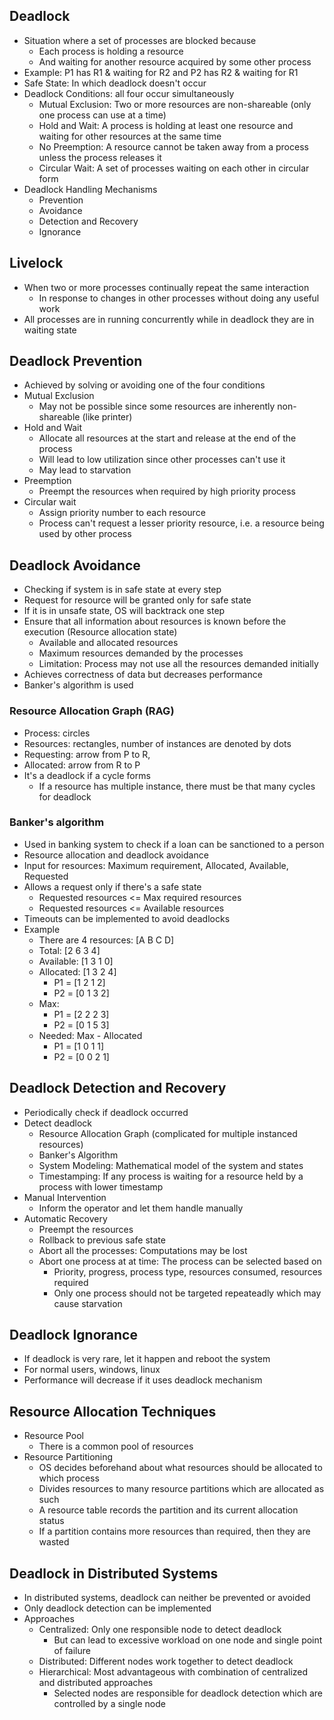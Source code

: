 ## Deadlock
- Situation where a set of processes are blocked because
  - Each process is holding a resource
  - And waiting for another resource acquired by some other process
- Example: P1 has R1 & waiting for R2 and P2 has R2 & waiting for R1
- Safe State: In which deadlock doesn't occur
- Deadlock Conditions: all four occur simultaneously
  - Mutual Exclusion: Two or more resources are non-shareable (only one process can use at a time)
  - Hold and Wait: A process is holding at least one resource and waiting for other resources at the same time
  - No Preemption: A resource cannot be taken away from a process unless the process releases it
  - Circular Wait: A set of processes waiting on each other in circular form
- Deadlock Handling Mechanisms
  - Prevention
  - Avoidance
  - Detection and Recovery
  - Ignorance

## Livelock
- When two or more processes continually repeat the same interaction
  - In response to changes in other processes without doing any useful work
- All processes are in running concurrently while in deadlock they are in waiting state

## Deadlock Prevention
- Achieved by solving or avoiding one of the four conditions
- Mutual Exclusion
  - May not be possible since some resources are inherently non-shareable (like printer)
- Hold and Wait
  - Allocate all resources at the start and release at the end of the process
  - Will lead to low utilization since other processes can't use it
  - May lead to starvation
- Preemption
  - Preempt the resources when required by high priority process
- Circular wait
  - Assign priority number to each resource
  - Process can't request a lesser priority resource, i.e. a resource being used by other process

## Deadlock Avoidance
- Checking if system is in safe state at every step
- Request for resource will be granted only for safe state
- If it is in unsafe state, OS will backtrack one step
- Ensure that all information about resources is known before the execution (Resource allocation state)
  - Available and allocated resources
  - Maximum resources demanded by the processes
  - Limitation: Process may not use all the resources demanded initially
- Achieves correctness of data but decreases performance
- Banker's algorithm is used

### Resource Allocation Graph (RAG)
- Process: circles
- Resources: rectangles, number of instances are denoted by dots
- Requesting: arrow from P to R,
- Allocated: arrow from R to P
- It's a deadlock if a cycle forms
  - If a resource has multiple instance, there must be that many cycles for deadlock

### Banker's algorithm
- Used in banking system to check if a loan can be sanctioned to a person
- Resource allocation and deadlock avoidance
- Input for resources: Maximum requirement, Allocated, Available, Requested
- Allows a request only if there's a safe state
  - Requested resources <= Max required resources
  - Requested resources <= Available resources
- Timeouts can be implemented to avoid deadlocks
- Example
  - There are 4 resources: [A B C D]
  - Total: [2 6 3 4]
  - Available: [1 3 1 0]
  - Allocated: [1 3 2 4]
    - P1 = [1 2 1 2]
    - P2 = [0 1 3 2]
  - Max:
    - P1 = [2 2 2 3]
    - P2 = [0 1 5 3]
  - Needed: Max - Allocated
    - P1 = [1 0 1 1]
    - P2 = [0 0 2 1]

## Deadlock Detection and Recovery
- Periodically check if deadlock occurred
- Detect deadlock
  - Resource Allocation Graph (complicated for multiple instanced resources)
  - Banker's Algorithm
  - System Modeling: Mathematical model of the system and states
  - Timestamping: If any process is waiting for a resource held by a process with lower timestamp
- Manual Intervention
  - Inform the operator and let them handle manually
- Automatic Recovery
  - Preempt the resources
  - Rollback to previous safe state
  - Abort all the processes: Computations may be lost
  - Abort one process at at time: The process can be selected based on
    - Priority, progress, process type, resources consumed, resources required
    - Only one process should not be targeted repeateadly which may cause starvation

## Deadlock Ignorance
- If deadlock is very rare, let it happen and reboot the system
- For normal users, windows, linux
- Performance will decrease if it uses deadlock mechanism

## Resource Allocation Techniques
- Resource Pool
  - There is a common pool of resources
- Resource Partitioning
  - OS decides beforehand about what resources should be allocated to which process
  - Divides resources to many resource partitions which are allocated as such
  - A resource table records the partition and its current allocation status
  - If a partition contains more resources than required, then they are wasted

## Deadlock in Distributed Systems
- In distributed systems, deadlock can neither be prevented or avoided
- Only deadlock detection can be implemented
- Approaches
  - Centralized: Only one responsible node to detect deadlock
    - But can lead to excessive workload on one node and single point of failure
  - Distributed: Different nodes work together to detect deadlock
  - Hierarchical: Most advantageous with combination of centralized and distributed approaches
    - Selected nodes are responsible for deadlock detection which are controlled by a single node
